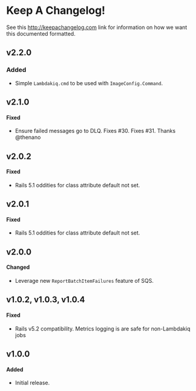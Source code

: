 # Keep A Changelog!

See this http://keepachangelog.com link for information on how we want this documented formatted.

## v2.2.0

### Added

- Simple `Lambdakiq.cmd` to be used with `ImageConfig.Command`. 

## v2.1.0

#### Fixed

- Ensure failed messages go to DLQ. Fixes #30. Fixes #31. Thanks @thenano

## v2.0.2

#### Fixed

- Rails 5.1 oddities for class attribute default not set.

## v2.0.1

#### Fixed

- Rails 5.1 oddities for class attribute default not set.

## v2.0.0

#### Changed

- Leverage new `ReportBatchItemFailures` feature of SQS.

## v1.0.2, v1.0.3, v1.0.4

#### Fixed

- Rails v5.2 compatibility. Metrics logging is are safe for non-Lambdakiq jobs

## v1.0.0

#### Added

- Initial release.
